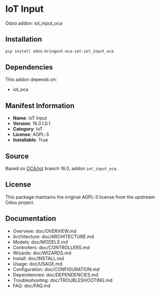 # IoT Input

Odoo addon: iot_input_oca

## Installation

```bash
pip install odoo-bringout-oca-iot-iot_input_oca
```

## Dependencies

This addon depends on:
- iot_oca

## Manifest Information

- **Name**: IoT Input
- **Version**: 16.0.1.0.1
- **Category**: IoT
- **License**: AGPL-3
- **Installable**: True

## Source

Based on [OCA/iot](https://github.com/OCA/iot) branch 16.0, addon `iot_input_oca`.

## License

This package maintains the original AGPL-3 license from the upstream Odoo project.

## Documentation

- Overview: doc/OVERVIEW.md
- Architecture: doc/ARCHITECTURE.md
- Models: doc/MODELS.md
- Controllers: doc/CONTROLLERS.md
- Wizards: doc/WIZARDS.md
- Install: doc/INSTALL.md
- Usage: doc/USAGE.md
- Configuration: doc/CONFIGURATION.md
- Dependencies: doc/DEPENDENCIES.md
- Troubleshooting: doc/TROUBLESHOOTING.md
- FAQ: doc/FAQ.md
